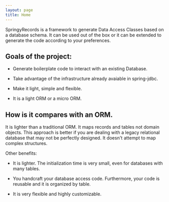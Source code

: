 ```yaml
---
layout: page
title: Home
---
```


SpringyRecords is a framework to generate Data Access Classes based on a database schema. It can be used out of the box or it can be extended to generate the code according to your preferences.


## Goals of the project:

- Generate boilerplate code to interact with an existing Database.

- Take advantage of the infrastructure already avaiable in spring-jdbc.

- Make it light, simple and flexible.

- It is a light ORM or a micro ORM.

## How is it compares with an ORM.

It is lighter than a traditional ORM. It maps records and tables not domain objects. This approach is better if you are dealing with a legacy relational database that may not be perfectly designed. It doesn't attempt to map complex structures.

Other benefits:

 * It is lighter. The initialization time is very small, even for databases with many tables.

 * You handcraft your database access code. Furthermore, your code is reusable and it is organized by table.

 * It is very flexible and highly customizable.

